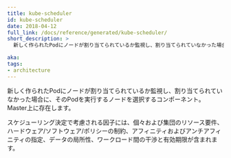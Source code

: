 ```yaml
---
title: kube-scheduler
id: kube-scheduler
date: 2018-04-12
full_link: /docs/reference/generated/kube-scheduler/
short_description: >
  新しく作られたPodにノードが割り当てられているか監視し、割り当てられていなかった場合に、そのPodを実行するノードを選択するコンポーネント。Master上に存在します。

aka: 
tags:
- architecture
---
```

  新しく作られたPodにノードが割り当てられているか監視し、割り当てられていなかった場合に、そのPodを実行するノードを選択するコンポーネント。Master上に存在します。

<!--more--> 

スケジューリング決定で考慮される因子には、個々および集団のリソース要件、ハードウェア/ソフトウェア/ポリシーの制約、アフィニティおよびアンチアフィニティの指定、データの局所性、ワークロード間の干渉と有効期限が含まれます。

